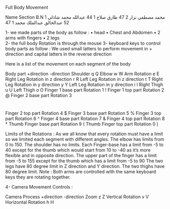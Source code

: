 Full Body Movement

Name
Section
B.N
محمد مصطفي نزار
2
47
طارق صلاح
1
44
عبدالله محمد شاذلي
1
52
عبدالخالق عبدالملك محمد
1
47

1- we made parts of the body as follow :
       • head
• Chest and Abdomen
• 2 arms with fingers
• 2 legs	
2- the full body Rotation is through the mouse
3- keyboard keys to control body parts as follow :
We used small latters to perform movement in + direction and capital latters in the reverse direction

Here is a list of the movement on each segment of the body

Body part
+direction
-direction
 Shoulder
q
Q
Elbow
w
W
Arm Rotation
e
E
Right Leg Rotation in z direction
r
R
Left Leg Rotation in z direction
t
T
Right Leg Rotation in y direction
y
Y
Left Leg Rotation in y direction
i
I
 Right Thigh 
u
U
Left Thigh
o
O
Finger 1 base part Rotation
1
!
Finger 1 top part Rotation
2
@
Finger 2 base part Rotation
3
#
Finger 2 top part Rotation
4
$
Finger 3 base part Rotation
5
%
Finger 3 top part Rotation
6
^
Finger 4 base part Rotation
7
&
Finger 4 top part Rotation
8
*
Thumb Finger base part Rotation
9
(
Thumb Finger top part Rotation
0
)

Limits of the Rotations :
As we all know that every rotation must have a limit so we limited each segment with different angles. 
The elbow has limits from 0 to 150.
The shoulder has no limits.
Each Finger-base has a limit from -5 to 40 except for the thumb which would start from 10 to -40 as it’s more flexible and in opposite direction.
The upper part of the finger has a limit from -5 to 155 except for the thumb which has a limit from -5 to 90
The two legs have 80 degree limit in Z direction and Y direction.
The two thighs have 80 degree limit.
Note : 
Both arms are controlled with the same keyboard keys they are rotating together.

4- Camera Movement Controls :

Camera Process
+direction
-direction
Zoom
z
Z
Vertical Rotation
v
V
Horizontal Rotation
h
H
